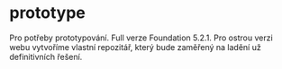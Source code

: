 prototype
=========

Pro potřeby prototypování. Full verze Foundation 5.2.1. Pro ostrou verzi webu vytvoříme vlastní repozitář, který bude zaměřený na ladění už definitivních řešení.
